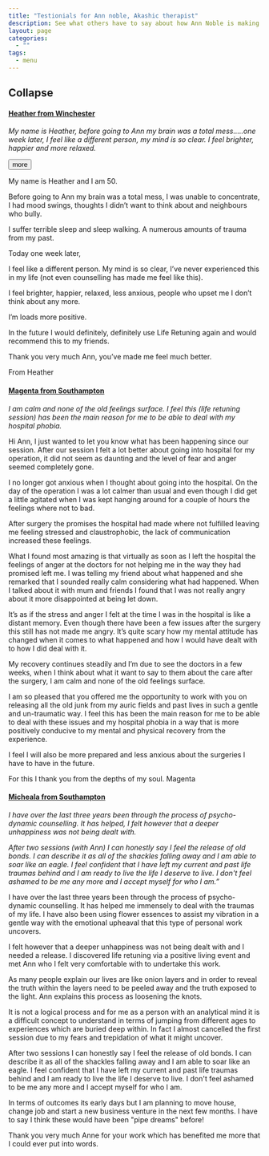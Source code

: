 ```yaml
---
title: "Testionials for Ann noble, Akashic therapist"
description: See what others have to say about how Ann Noble is making a differance in their lives.
layout: page
categories:
  - ""
tags:
  - menu
---
```



  <h2>Collapse</h2>
  <div class="panel-group" id="accordion">
    <div class="panel panel-default">
      <div class="panel-heading">
        <h4 class="panel-title">
          <a data-toggle="collapse" data-parent="#accordion" href="#collapse1">Heather from Winchester</a>
        </h4>
        <p><em>My name is Heather, before going to Ann my brain was a total mess.....one week later, I feel like a different person, my mind is so clear. I feel brighter, happier and more relaxed.</em></p>
        <a data-toggle="collapse" data-parent="#accordion" href="#collapse1"><button class="btn btn-primary">more</button></a>
      </div>
      <div id="collapse1" class="panel-collapse collapse">
        <div class="panel-body">

<p>My name is Heather and I am 50.</p>

<p>Before going to Ann my brain was a total mess, I was unable to concentrate, I had mood swings, thoughts I didn’t want to think about and neighbours who bully.</p>

<p>I suffer terrible sleep and sleep walking. A numerous amounts of trauma from my past.</p>

<p>Today one week later,</p>

<p>I feel like a different person. My mind is so clear, I’ve never experienced this in my life (not even counselling has made me feel like this).</p>

<p>I feel brighter, happier, relaxed, less anxious, people who upset me I don’t think about any more.</p>

<p>I’m loads more positive.</p>

<p>In the future I would definitely, definitely use Life Retuning again and would recommend this to my friends.</p>

<p>Thank you very much Ann, you’ve made me feel much better.</p>

<p>From Heather</p>


</div>
      </div>
    </div>
    <div class="panel panel-default">
      <div class="panel-heading">
        <h4 class="panel-title">
          <a data-toggle="collapse" data-parent="#accordion" href="#collapse2">Magenta from Southampton</a>
        </h4>
        <p><em>I am calm and none of the old feelings surface. I feel this (life retuning session) has been the main reason for me to be able to deal with my hospital phobia.</em></p>
      </div>
      <div id="collapse2" class="panel-collapse collapse">
        <div class="panel-body">

<p>Hi Ann, I just wanted to let you know what has been happening since our session. After our session I felt a lot better about going into hospital for my operation, it did not seem as daunting and the level of fear and anger seemed completely gone.</p>

<p>I no longer got anxious when I thought about going into the hospital. On the day of the operation I was a lot calmer than usual and even though I did get a little agitated when I was kept hanging around for a couple of hours the feelings where not to bad.</p>

<p>After surgery the promises the hospital had made where not fulfilled leaving me feeling stressed and claustrophobic, the lack of communication increased these feelings.</p>

<p>What I found most amazing is that virtually as soon as I left the hospital the feelings of anger at the doctors for not helping me in the way they had promised left me. I was telling my friend about what happened and she remarked that I sounded really calm considering what had happened. When I talked about it with mum and friends I found that I was not really angry about it more disappointed at being let down.</p>

<p>It’s as if the stress and anger I felt at the time I was in the hospital is like a distant memory. Even though there have been a few issues after the surgery this still has not made me angry. It’s quite scary how my mental attitude has changed when it comes to what happened and how I would have dealt with to how I did deal with it.</p>

<p>My recovery continues steadily and I’m due to see the doctors in a few weeks, when I think about what it want to say to them about the care after the surgery, I am calm and none of the old feelings surface.</p>

<p>I am so pleased that you offered me the opportunity to work with you on releasing all the old junk from my auric fields and past lives in such a gentle and un-traumatic way. I feel this has been the main reason for me to be able to deal with these issues and my hospital phobia in a way that is more positively conducive to my mental and physical recovery from the experience.</p>

<p>I feel I will also be more prepared and less anxious about the surgeries I have to have in the future.</p>

<p>For this I thank you from the depths of my soul. Magenta</p></div>
      </div>
    </div>
    <div class="panel panel-default">
      <div class="panel-heading">
        <h4 class="panel-title">
          <a data-toggle="collapse" data-parent="#accordion" href="#collapse3">Micheala from Southampton</a>
        </h4>
        <em>I have over the last three years been through the process of psycho-dynamic counselling. It has helped, I felt however that a deeper unhappiness was not being dealt with.</em></p>
      </div>
      <div id="collapse3" class="panel-collapse collapse">
        <div class="panel-body"><p>

<p><em>After two sessions (with Ann) I can honestly say I feel the release of old bonds. I can describe it as all of the shackles falling away and I am able to soar like an eagle. I feel confident that I have left my current and past life traumas behind and I am ready to live the life I deserve to live. I don't feel ashamed to be me any more and I accept myself for who I am.”</em></p>

<p>I have over the last three years been through the process of psycho-dynamic counselling. It has helped me immensely to deal with the traumas of my life. I have also been using flower essences to assist my vibration in a gentle way with the emotional upheaval that this type of personal work uncovers.</p>

<p>I felt however that a deeper unhappiness was not being dealt with and I needed a release. I discovered life retuning via a positive living event and met Ann who I felt very comfortable with to undertake this work.</p>

<p>As many people explain our lives are like onion layers and in order to reveal the truth within the layers need to be peeled away and the truth exposed to the light. Ann explains this process as loosening the knots.</p>

<p>It is not a logical process and for me as a person with an analytical mind it is a difficult concept to understand in terms of jumping from different ages to experiences which are buried deep within. In fact I almost cancelled the first session due to my fears and trepidation of what it might uncover.</p>

<p>After two sessions I can honestly say I feel the release of old bonds. I can describe it as all of the shackles falling away and I am able to soar like an eagle. I feel confident that I have left my current and past life traumas behind and I am ready to live the life I deserve to live. I don't feel ashamed to be me any more and I accept myself for who I am.</p>

<p>In terms of outcomes its early days but I am planning to move house, change job and start a new business venture in the next few months. I have to say I think these would have been "pipe dreams" before!</p>

<p>Thank you very much Anne for your work which has benefited me more that I could ever put into words.</p></div>
      </div>
    </div>
  </div> 
